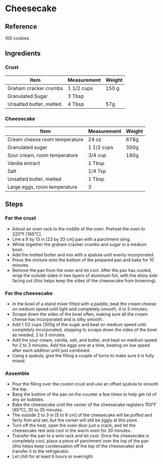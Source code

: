 # Cheesecake

## Reference
100 cookies

## Ingredients

### Crust

| Item | Measurement | Weight |
| --- | --- | --- |
| Graham cracker crumbs | 1 1/2 cups | 150 g |
| Granulated Sugar | 3 Tbsp |
| Unsalted butter, melted | 4 Tbsp | 57g |

### Cheesecake

| Item | Measurement | Weight |
| --- | --- | --- |
| Cream cheese room temperature | 24 oz | 678g |
| Granulated sugar | 1 1/2 cups | 300g |
| Sour cream, room temperature | 3/4 cup | 180g |
| Vanilla extract | 1 Tbsp |
| Salt | 1/4 Tsp |
| Unsalted butter, melted | 1 Tbsp |
| Large eggs, room temperature | 3 |


## Steps

### For the crust
- Adiust an oven rack to the middle of the oven. Preheat the oven to 325°F [165°C].
- Line a 9 by 13 in [23 by 33 cm] pan with a parchment sling.
- Whisk together the graham cracker crumbs and sugar in a medium bowl.
- Add the melted butter and mix with a spatula until evenly incorporated.
- Press the mixture onto the bottom of the prepared pan and bake for 10 minutes.
- Remove the pan from the oven and let cool. After the pan has cooled, wrap the outside sides in two layers of aluminum foil, with the shiny side facing out (this helps keep the sides of the cheesecake from browning).

### For the cheesecake
- In the bowl of a stand mixer fitted with a paddle, beat the cream cheese on medium speed until light and completely smooth, 4 to 5 minutes.
- Scrape down the sides of the bowl often, making sure all the cream cheese has incorporated and is silky smooth.
- Add 1 1/2 cups (300g of the sugar and beat on medium speed until completely incorporated, stopping to scrape down the sides of the bowl as needed, 2 to 3 minutes.
- Add the sour cream, vanilla, salt, and butter, and beat on medium speed for 2 to 3 minutes. Add the eggs one at a time, beating on low speed after each addition until just combined.
- Using a spatula, give the filling a couple of turns to make sure it is fully mixed.

### Assemble
- Pour the filling over the coolen crust and use an offset spatula to smooth the top.
- Bang the bottom of the pan on the counter a few times to help get rid of any air bubbles.
- Bake the cheesecake until the center of the cheesecake registers 150°F [65°C], 30 to 35 minutes.
- The outside 2 to 3 in [5 to 8 cm] of the cheesecake will be puffed and fairly firm and set, but the center will still be jiggly at this point.
- Turn off the heat, open the oven door just a crack, and let the cheesecake rest and cool in the warm oven for 30 minutes.
- Transfer the pan to a wire rack and let cool. Once the cheesecake is completely cool, place a piece of parchment over the top of the pan (this helps keep condensation off the top of the cheesecake) and transfer it to the refrigerator.
- Let chill for at least 6 hours or overnight.
